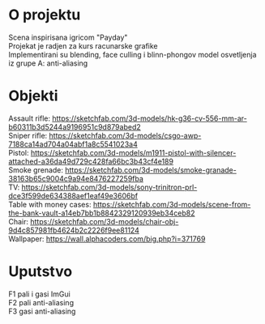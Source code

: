 # O projektu
Scena inspirisana igricom "Payday"  
Projekat je radjen za kurs racunarske grafike  
Implementirani su blending, face culling i blinn-phongov model osvetljenja  
iz grupe A: anti-aliasing

# Objekti
Assault rifle: https://sketchfab.com/3d-models/hk-g36-cv-556-mm-ar-b60311b3d5244a9196951c9d879abed2  
Sniper rifle: https://sketchfab.com/3d-models/csgo-awp-7188ca14ad704a04abf1a8c5541023a4  
Pistol: https://sketchfab.com/3d-models/m1911-pistol-with-silencer-attached-a36da49d729c428fa66bc3b43cf4e189  
Smoke grenade: https://sketchfab.com/3d-models/smoke-granade-38163b65c9004c9a94e8476227259fba  
TV: https://sketchfab.com/3d-models/sony-trinitron-prl-dce3f599de634388aef1eaf49e3606bf  
Table with money cases: https://sketchfab.com/3d-models/scene-from-the-bank-vault-a14eb7bb1b8842329120939eb34ceb82  
Chair: https://sketchfab.com/3d-models/chair-obj-9d4c857981fb4624b2c2226f9ee81124  
Wallpaper: https://wall.alphacoders.com/big.php?i=371769


# Uputstvo
F1 pali i gasi ImGui  
F2 pali anti-aliasing  
F3 gasi anti-aliasing
